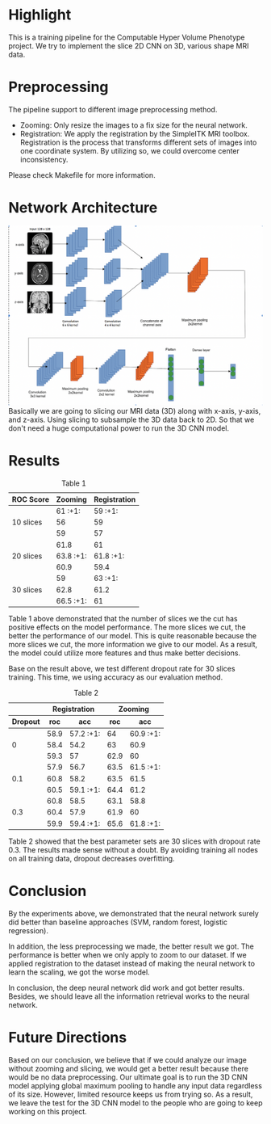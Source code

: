 # Highlight
This is a training pipeline for the Computable Hyper Volume Phenotype project. We try to implement the slice 2D CNN on 3D, various shape MRI data. 

# Preprocessing
The pipeline support to different image preprocessing method.  
 - Zooming: Only resize the images to a fix size for the neural network.  
 - Registration: We apply the registration by the SimpleITK MRI toolbox. Registration is the process that transforms different sets of images into one coordinate system. By utilizing so, we could overcome center inconsistency.

Please check Makefile for more information.

# Network Architecture
![MRI](./figures/CNN.png)
Basically we are going to slicing our MRI data (3D) along with x-axis, y-axis, and z-axis. Using slicing to subsample the 3D data back to 2D. So that we don't need a huge computational power to run the 3D CNN model. 

# Results
<table>
    <thead>
        <tr>
            <th>ROC Score</th>
            <th>Zooming</th>
            <th>Registration</th>
        </tr>
    </thead>
    <tbody>
        <tr>
            <td rowspan=3>10 slices</td>
            <td>61  :+1: </td>
            <td>59  :+1: </td>
        </tr>
        <tr>
            <td>56</td> <td>59</td>
        </tr>
        <tr>
            <td>59</td> <td>57</td>
        </tr>
        <tr>
            <td rowspan=3>20 slices</td>
            <td>61.8</td> <td>61</td>
        </tr>
        <tr>
            <td>63.8 :+1: </td> <td>61.8 :+1: </td>
        </tr>
        <tr>
            <td>60.9</td> <td>59.4</td>
        </tr>
        <tr>
            <td rowspan=3>30 slices</td>
            <td>59</td> <td >63 :+1: </td>
        </tr>
        <tr>
            <td>62.8</td> <td>61.2</td>
        </tr>
        <tr>
            <td >66.5 :+1: </td> <td>61</td>
        </tr>
    </tbody>
    <caption>Table 1</caption>
</table>

Table 1 above demonstrated that the number of slices we 
the cut has positive effects on the model performance. The more slices we cut, the better the performance of our model. This is quite reasonable because the more slices we cut, the more information we give to our model. As a result, the model could utilize more features and thus make better decisions.

Base on the result above, we test different dropout rate for 30 slices training. This time, we using accuracy as our evaluation method.

<table>
    <thead>
        <tr>
            <th></th>
            <th colspan=2>Registration</th>
            <th colspan=2>Zooming</th>
        </tr>
        <tr>
            <th>Dropout</th>
            <th>roc</th>
            <th>acc</th>
            <th>roc</th>
            <th>acc</th>
        </tr>
    </thead>
    <tbody>
        <tr>
            <td rowspan=3>0</td>
            <td >58.9</td>
            <td >57.2 :+1: </td>
            <td >64</td>
            <td >60.9 :+1: </td>
        </tr>
        <tr>
            <td >58.4</td>
            <td>54.2</td>
            <td >63</td>
            <td>60.9</td>
        </tr>
        <tr>
            <td >59.3</td>
            <td>57</td>
            <td >62.9</td>
            <td>60</td>
        </tr>
        <tr>
            <td rowspan=3>0.1</td>
            <td >57.9</td>
            <td >56.7</td>
            <td >63.5</td>
            <td >61.5 :+1: </td>
        </tr>
        <tr>
            <td >60.8</td>
            <td >58.2</td>
            <td >63.5</td>
            <td >61.5</td>
        </tr>
        <tr>
            <td >60.5</td>
            <td >59.1 :+1: </td>
            <td >64.4</td>
            <td >61.2</td>
        </tr>
        <tr>
            <td rowspan=3>0.3</td>
            <td >60.8</td>
            <td >58.5</td>
            <td >63.1</td>
            <td >58.8</td>
        </tr>
        <tr>
            <td >60.4</td>
            <td >57.9</td>
            <td >61.9</td>
            <td >60</td>
        </tr>
        <tr>
            <td >59.9</td>
            <td >59.4 :+1: </td>
            <td >65.6</td>
            <td >61.8 :+1: </td>
        </tr>
     </tbody>
    <caption>Table 2</caption>
</table>

Table 2 showed that the best parameter sets are 30 slices with dropout rate 0.3. The results made sense without a doubt. By avoiding training all nodes on all training data, dropout decreases overfitting.

# Conclusion
By the experiments above, we demonstrated that the neural network surely did better than baseline approaches (SVM, random forest, logistic regression).  

In addition, the less preprocessing we made, the better result we got. The performance is better when we only apply to zoom to our dataset. If we applied registration to the dataset instead of making the neural network to learn the scaling, we got the worse model.

In conclusion, the deep neural network did work and got better results. Besides, we should leave all the information retrieval works to the neural network.

# Future Directions
Based on our conclusion, we believe that if we could analyze our image without zooming and slicing, we would get a better result because there would be no data preprocessing. Our ultimate goal is to run the 3D CNN model applying global maximum pooling to handle any input data regardless of its size. However, limited resource keeps us from trying so. As a result, we leave the test for the 3D CNN model to the people who are going to keep working on this project.

